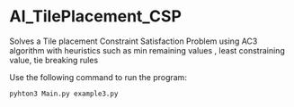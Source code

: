 # AI_TilePlacement_CSP
Solves a Tile placement Constraint Satisfaction Problem using AC3 algorithm with heuristics such as min remaining values , least constraining value, tie breaking rules

Use the following command to run the program:
```
pyhton3 Main.py example3.py
```
